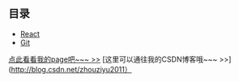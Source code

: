 ## 目录

* [React](http://suzy1993.github.io/misszy/react)
* [Git](http://suzy1993.github.io/misszy/git)

[点此看看我的page吧~~~ >>](http://suzy1993.github.io/pagezy/index.html)
[这里可以通往我的CSDN博客哦~~~ >>](http://blog.csdn.net/zhouziyu2011）
